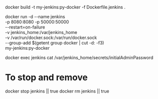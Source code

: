 docker build -t my-jenkins:py-docker -f Dockerfile.jenkins .

docker run -d --name jenkins \
  -p 8080:8080 -p 50000:50000 \
  --restart=on-failure \
  -v jenkins_home:/var/jenkins_home \
  -v /var/run/docker.sock:/var/run/docker.sock \
  --group-add $(getent group docker | cut -d: -f3) \
  my-jenkins:py-docker

docker exec jenkins cat /var/jenkins_home/secrets/initialAdminPassword

# To stop and remove 
docker stop jenkins || true
docker rm jenkins || true
